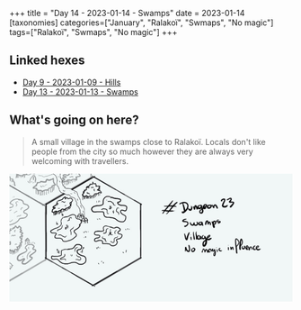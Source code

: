 +++
title = "Day 14 - 2023-01-14 - Swamps"
date = 2023-01-14
[taxonomies]
categories=["January", "Ralakoï", "Swmaps", "No magic"]
tags=["Ralakoï", "Swmaps", "No magic"]
+++

## Linked hexes
- [Day 9 - 2023-01-09 - Hills](../day-9)
- [Day 13 - 2023-01-13 - Swamps](../day-13)


## What's going on here?
> A small village in the swamps close to Ralakoï. Locals don't like people from the city so much however they are always very welcoming with travellers.

![day14](../day14.jpeg)

